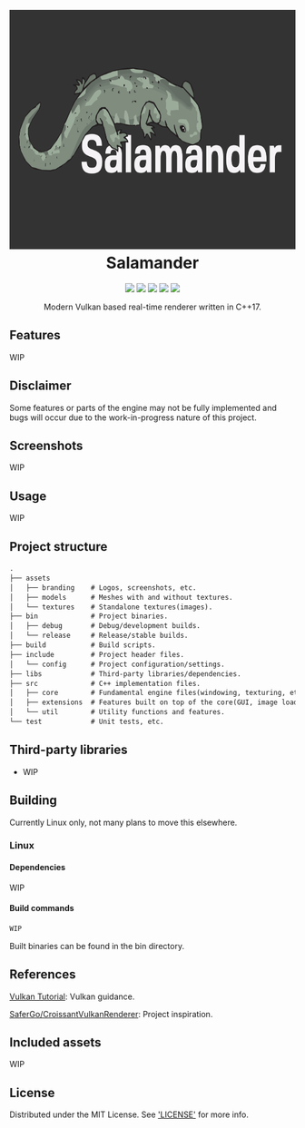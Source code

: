 <h1 align="center">
    <br>
    <img src="https://github.com/ljmrt/salamander/blob/ee50dac4b6d9a2d4f5200d80055a1c4f4d843450/assets/branding/logo3000x1688.png" alt="Salamander" width="750" height="422">
    <br>
    Salamander
    <br>
</h1>
<p align="center">
    <img src="https://img.shields.io/static/v1?label=release-version&message=0.0.0&color=green">
    <img src="https://img.shields.io/static/v1?label=build-version&message=0.2.0&color=green">
    <img src="https://img.shields.io/static/v1?label=language&message=C%2B%2B17&color=green">
    <img src="https://img.shields.io/static/v1?label=platform&message=Linux&color=green">
    <img src="https://img.shields.io/static/v1?label=status&message=WIP&color=green">
</p>
<p align="center">Modern Vulkan based real-time renderer written in C++17.</p>

## Features

WIP

## Disclaimer

Some features or parts of the engine may not be fully implemented and bugs will occur due to the work-in-progress nature of this project.

## Screenshots

WIP

## Usage

WIP

## Project structure
```diff
.
├── assets
│   ├── branding    # Logos, screenshots, etc.
│   ├── models      # Meshes with and without textures.
│   └── textures    # Standalone textures(images).
├── bin             # Project binaries.
│   ├── debug       # Debug/development builds.
│   └── release     # Release/stable builds.
├── build           # Build scripts.
├── include         # Project header files.
│   └── config      # Project configuration/settings.
├── libs            # Third-party libraries/dependencies.
├── src             # C++ implementation files.
│   ├── core        # Fundamental engine files(windowing, texturing, etc.).
│   ├── extensions  # Features built on top of the core(GUI, image loading, etc.).
│   └── util        # Utility functions and features.
└── test            # Unit tests, etc.
```

## Third-party libraries
* WIP

## Building
Currently Linux only, not many plans to move this elsewhere.
### Linux
#### Dependencies
WIP
#### Build commands
```diff
WIP
```
Built binaries can be found in the bin directory.

## References
[Vulkan Tutorial](https://vulkan-tutorial.com/): Vulkan guidance.

[SaferGo/CroissantVulkanRenderer](https://github.com/SaferGo/CroissantVulkanRenderer): Project inspiration.

## Included assets
WIP

## License
Distributed under the MIT License. See ['LICENSE'](https://github.com/ljmrt/salamander/blob/master/LICENSE) for more info.

